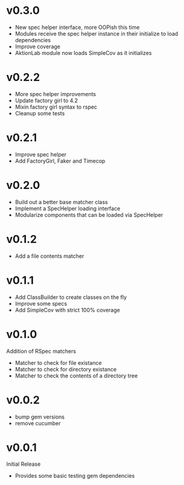 # v0.3.0
  * New spec helper interface, more OOPish this time
  * Modules receive the spec helper instance in their initialize to load dependencies
  * Improve coverage
  * AktionLab module now loads SimpleCov as it initializes

# v0.2.2
  * More spec helper improvements
  * Update factory girl to 4.2
  * Mixin factory girl syntax to rspec
  * Cleanup some tests

# v0.2.1
  * Improve spec helper
  * Add FactoryGirl, Faker and Timecop

# v0.2.0
  * Build out a better base matcher class
  * Implement a SpecHelper loading interface
  * Modularize components that can be loaded via SpecHelper

# v0.1.2
  * Add a file contents matcher

# v0.1.1

  * Add ClassBuilder to create classes on the fly
  * Improve some specs
  * Add SimpleCov with strict 100% coverage

# v0.1.0

Addition of RSpec matchers
  * Matcher to check for file existance
  * Matcher to check for directory existance
  * Matcher to check the contents of a directory tree

# v0.0.2
  * bump gem versions
  * remove cucumber

# v0.0.1
  Initial Release

* Provides some basic testing gem dependencies

